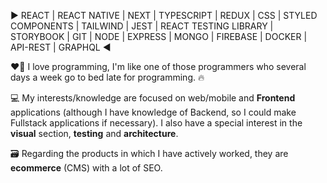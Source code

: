 ▶️ REACT | REACT NATIVE | NEXT | TYPESCRIPT | REDUX | CSS | STYLED COMPONENTS | TAILWIND | JEST | REACT TESTING LIBRARY | STORYBOOK | GIT | NODE | EXPRESS | MONGO | FIREBASE | DOCKER | API-REST | GRAPHQL ◀️

❤️‍🔥 I love programming, I'm like one of those programmers who several days a week go to bed late for programming. 🔥

💻 My interests/knowledge are focused on web/mobile and **Frontend** applications (although I have knowledge of Backend, so I could make Fullstack applications if necessary). I also have a special interest in the **visual** section, **testing** and **architecture**.

🗃️ Regarding the products in which I have actively worked, they are **ecommerce** (CMS) with a lot of SEO.
